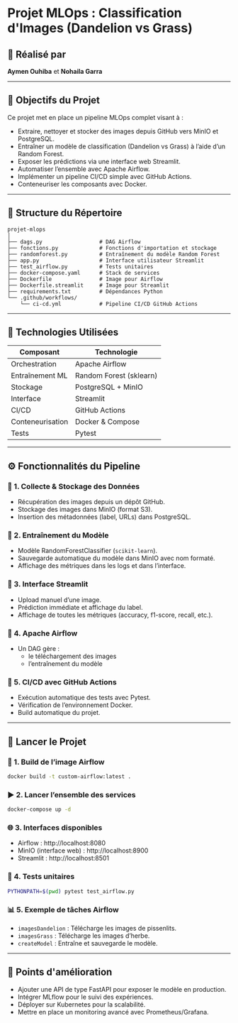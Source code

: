 # Projet MLOps : Classification d'Images (Dandelion vs Grass)

## 👥 Réalisé par
**Aymen Ouhiba** et **Nohaila Garra**

---

## 🎯 Objectifs du Projet
Ce projet met en place un pipeline MLOps complet visant à :

- Extraire, nettoyer et stocker des images depuis GitHub vers MinIO et PostgreSQL.
- Entraîner un modèle de classification (Dandelion vs Grass) à l’aide d’un Random Forest.
- Exposer les prédictions via une interface web Streamlit.
- Automatiser l’ensemble avec Apache Airflow.
- Implémenter un pipeline CI/CD simple avec GitHub Actions.
- Conteneuriser les composants avec Docker.

---

## 📁 Structure du Répertoire

```
projet-mlops
│
├── dags.py                  # DAG Airflow
├── fonctions.py             # Fonctions d'importation et stockage
├── randomforest.py          # Entraînement du modèle Random Forest
├── app.py                   # Interface utilisateur Streamlit
├── test_airflow.py          # Tests unitaires
├── docker-compose.yaml      # Stack de services
├── Dockerfile               # Image pour Airflow
├── Dockerfile.streamlit     # Image pour Streamlit
├── requirements.txt         # Dépendances Python
└── .github/workflows/
    └── ci-cd.yml            # Pipeline CI/CD GitHub Actions
```

---

## 🧰 Technologies Utilisées

| Composant               | Technologie             |
|-------------------------|-------------------------|
| Orchestration           | Apache Airflow          |
| Entraînement ML         | Random Forest (sklearn) |
| Stockage                | PostgreSQL + MinIO      |
| Interface               | Streamlit               |
| CI/CD                   | GitHub Actions          |
| Conteneurisation        | Docker & Compose        |
| Tests                   | Pytest                  |

---

## ⚙️ Fonctionnalités du Pipeline

### 🔹 1. Collecte & Stockage des Données
- Récupération des images depuis un dépôt GitHub.
- Stockage des images dans MinIO (format S3).
- Insertion des métadonnées (label, URLs) dans PostgreSQL.

### 🔹 2. Entraînement du Modèle
- Modèle RandomForestClassifier (`scikit-learn`).
- Sauvegarde automatique du modèle dans MinIO avec nom formaté.
- Affichage des métriques dans les logs et dans l’interface.

### 🔹 3. Interface Streamlit
- Upload manuel d’une image.
- Prédiction immédiate et affichage du label.
- Affichage de toutes les métriques (accuracy, f1-score, recall, etc.).

### 🔹 4. Apache Airflow
- Un DAG gère :
  - le téléchargement des images
  - l’entraînement du modèle

### 🔹 5. CI/CD avec GitHub Actions
- Exécution automatique des tests avec Pytest.
- Vérification de l’environnement Docker.
- Build automatique du projet.

---

## 🚀 Lancer le Projet

### 🔧 1. Build de l’image Airflow
```bash
docker build -t custom-airflow:latest .
```

### ▶️ 2. Lancer l’ensemble des services
```bash
docker-compose up -d
```

### 🌐 3. Interfaces disponibles
- Airflow : http://localhost:8080
- MinIO (interface web)  : http://localhost:8900
- Streamlit : http://localhost:8501

### 🧪 4. Tests unitaires
```bash
PYTHONPATH=$(pwd) pytest test_airflow.py
```

### 📊 5. Exemple de tâches Airflow
- `imagesDandelion` : Télécharge les images de pissenlits.
- `imagesGrass` : Télécharge les images d’herbe.
- `createModel` : Entraîne et sauvegarde le modèle.

---

## 🔧 Points d'amélioration
- Ajouter une API de type FastAPI pour exposer le modèle en production.
- Intégrer MLflow pour le suivi des expériences.
- Déployer sur Kubernetes pour la scalabilité.
- Mettre en place un monitoring avancé avec Prometheus/Grafana.


